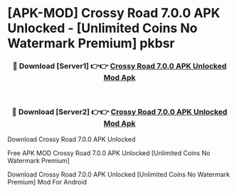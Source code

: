 # [APK-MOD] Crossy Road 7.0.0 APK Unlocked - [Unlimited Coins No Watermark Premium] pkbsr



<div align="center">
<h3>🔴 Download [Server1] 👉👉 <a href="https://momento.my/?title=Crossy_Road_7.0.0_APK_Unlocked">Crossy Road 7.0.0 APK Unlocked Mod Apk</a></h3><br>

<h3>🔴 Download [Server2] 👉👉 <a href="https://momento.my/?title=Crossy_Road_7.0.0_APK_Unlocked">Crossy Road 7.0.0 APK Unlocked Mod Apk</a></h3>
</div>



Download Crossy Road 7.0.0 APK Unlocked 

Free APK MOD Crossy Road 7.0.0 APK Unlocked [Unlimited Coins No Watermark Premium]

Download Crossy Road 7.0.0 APK Unlocked [Unlimited Coins No Watermark Premium] Mod For Android
